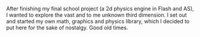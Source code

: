 After finishing my final school project (a 2d physics engine in Flash and AS), I wanted to explore the vast and to me unknown third dimension. I set out and started my own math, graphics and physics library, which I decided to put here for the sake of nostalgy. Good old times.
